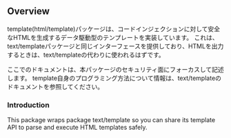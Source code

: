 <h2>Overview</h2>
<p>
template(html/template)パッケージは、コードインジェクションに対して安全なHTMLを生成するデータ駆動型のテンプレートを実装しています。
これは、text/templateパッケージと同じインターフェースを提供しており、HTMLを出力するときは、text/templateの代わりに使われるはずです。
</p>
<p>
ここでのドキュメントは、本パッケージのセキュリティ面にフォーカスして記述します。
template自身のプログラミング方法について情報は、text/templateのドキュメントを参照してください。
</p>
<h3 id="hdr-Introduction">Introduction</h3>
<p>
This package wraps package text/template so you can share its template API
to parse and execute HTML templates safely.
</p>
<h2 id=""></h2>
<pre class="go">
</pre>
<p>
</p>

